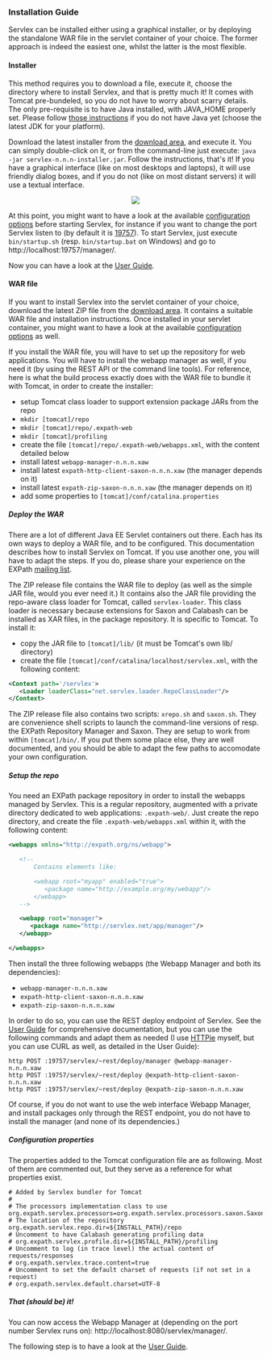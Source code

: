 ### Installation Guide

Servlex can be installed either using a graphical installer, or by deploying the
standalone WAR file in the servlet container of your choice.  The former
approach is indeed the easiest one, whilst the latter is the most flexible.

#### Installer

This method requires you to download a file, execute it, choose the directory
where to install Servlex, and that is pretty much it! It comes with Tomcat
pre-bundeled, so you do not have to worry about scarry details.  The only
pre-requisite is to have Java installed, with JAVA_HOME properly set.  Please
follow [those instructions](http://www.oracle.com/technetwork/java/javase/downloads/index.html)
if you do not have Java yet (choose the latest JDK for your platform).

Download the latest installer from the [download area](download), and execute
it.  You can simply double-click on it, or from the command-line just execute:
`java -jar servlex-n.n.n-installer.jar`.  Follow the instructions, that's it!
If you have a graphical interface (like on most desktops and laptops), it will
use friendly dialog boxes, and if you do not (like on most distant servers) it
will use a textual interface.

<p style="text-align: center">
<img src="images/izpack-screenshot.png" style="border: 0"></img>
</p>

At this point, you might want to have a look at the available
[configuration options](config) before starting Servlex, for instance if you
want to change the port Servlex listen to (by default it is
[19757](http://en.wikipedia.org/wiki/Document_Schema_Definition_Languages)).  To
start Servlex, just execute `bin/startup.sh` (resp.  `bin/startup.bat` on
Windows) and go to http://localhost:19757/manager/.

Now you can have a look at the [User Guide](doc).

#### WAR file

If you want to install Servlex into the servlet container of your choice,
download the latest ZIP file from the [download area](download).  It contains a
suitable WAR file and installation instructions.  Once installed in your servlet
container, you might want to have a look at the available
[configuration options](config) as well.

If you install the WAR file, you will have to set up the repository for web
applications.  You will have to install the webapp manager as well, if you need
it (by using the REST API or the command line tools).  For reference, here is
what the build process exactly does with the WAR file to bundle it with Tomcat,
in order to create the installer:

- setup Tomcat class loader to support extension package JARs from the repo
- `mkdir [tomcat]/repo`
- `mkdir [tomcat]/repo/.expath-web`
- `mkdir [tomcat]/profiling`
- create the file `[tomcat]/repo/.expath-web/webapps.xml`, with the content detailed below
- install latest `webapp-manager-n.n.n.xaw`
- install latest `expath-http-client-saxon-n.n.n.xaw` (the manager depends on it)
- install latest `expath-zip-saxon-n.n.n.xaw` (the manager depends on it)
- add some properties to `[tomcat]/conf/catalina.properties`

<p></p>

##### Deploy the WAR

There are a lot of different Java EE Servlet containers out there.  Each has its
own ways to deploy a WAR file, and to be configured.  This documentation
describes how to install Servlex on Tomcat.  If you use another one, you will
have to adapt the steps.  If you do, please share your experience on the EXPath
[mailing list](http://expath.org/lists).

The ZIP release file contains the WAR file to deploy (as well as the simple JAR
file, would you ever need it.)  It contains also the JAR file providing the
repo-aware class loader for Tomcat, called `servlex-loader`.  This class loader
is necessary because extensions for Saxon and Calabash can be installed as XAR
files, in the package repository.  It is specific to Tomcat.  To install it:

- copy the JAR file to `[tomcat]/lib/` (it must be Tomcat's own lib/ directory)
- create the file `[tomcat]/conf/catalina/localhost/servlex.xml`, with the
  following content:

<p></p>

```xml
<Context path='/servlex'>
   <Loader loaderClass="net.servlex.loader.RepoClassLoader"/>
</Context>
```

The ZIP release file also contains two scripts: `xrepo.sh` and `saxon.sh`.  They
are convenience shell scripts to launch the command-line versions of resp. the
EXPath Repository Manager and Saxon.  They are setup to work from within
`[tomcat]/bin/`.  If you put them some place else, they are well documented, and
you should be able to adapt the few paths to accomodate your own configuration.

##### Setup the repo

You need an EXPath package repository in order to install the webapps managed by
Servlex.  This is a regular repository, augmented with a private directory
dedicated to web applications: `.expath-web/`.  Just create the repo directory,
and create the file `.expath-web/webapps.xml` within it, with the following
content:

```xml
<webapps xmlns="http://expath.org/ns/webapp">

   <!--
       Contains elements like:

       <webapp root="myapp" enabled="true">
          <package name="http://example.org/my/webapp"/>
       </webapp>
   -->

   <webapp root="manager">
      <package name="http://servlex.net/app/manager"/>
   </webapp>

</webapps>
```

Then install the three following webapps (the Webapp Manager and both its
dependencies):

- `webapp-manager-n.n.n.xaw`
- `expath-http-client-saxon-n.n.n.xaw`
- `expath-zip-saxon-n.n.n.xaw`

<p></p>

In order to do so, you can use the REST deploy endpoint of Servlex.  See the
[User Guide](doc) for comprehensive documentation, but you can use the following
commands and adapt them as needed (I use [HTTPie](http://httpie.org/) myself,
but you can use CURL as well, as detailed in the User Guide):

```shell
http POST :19757/servlex/~rest/deploy/manager @webapp-manager-n.n.n.xaw
http POST :19757/servlex/~rest/deploy @expath-http-client-saxon-n.n.n.xaw
http POST :19757/servlex/~rest/deploy @expath-zip-saxon-n.n.n.xaw
```

Of course, if you do not want to use the web interface Webapp Manager, and
install packages only through the REST endpoint, you do not have to install the
manager (and none of its dependencies.)

##### Configuration properties

The properties added to the Tomcat configuration file are as following.  Most of
them are commented out, but they serve as a reference for what properties exist.

```text
# Added by Servlex bundler for Tomcat
# 
# The processors implementation class to use
org.expath.servlex.processors=org.expath.servlex.processors.saxon.SaxonCalabash
# The location of the repository
org.expath.servlex.repo.dir=${INSTALL_PATH}/repo
# Uncomment to have Calabash generating profiling data
# org.expath.servlex.profile.dir=${INSTALL_PATH}/profiling
# Uncomment to log (in trace level) the actual content of requests/responses
# org.expath.servlex.trace.content=true
# Uncomment to set the default charset of requests (if not set in a request)
# org.expath.servlex.default.charset=UTF-8
```

<p></p>

##### That (should be) it!

You can now access the Webapp Manager at (depending on the port number Servlex
runs on): http://localhost:8080/servlex/manager/.

The following step is to have a look at the [User Guide](doc).
